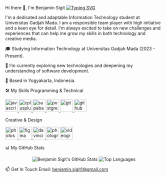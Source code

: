 Hi there 👋, I'm Benjamin Sigit
<a href="https://git.io/typing-svg"><img src="https://www.google.com/search?q=https://readme-typing-svg.herokuapp.com%3Ffont%3DInter%26size%3D35%26pause%3D1000%26center%3Dtrue%26vCenter%3Dtrue%26width%3D1000%26lines%3DInformation%2BTechnology%2BStudent%2Bat%2BUGM%3BCreative%2Band%2BDetail-Oriented%2BDeveloper%3BPassionate%2Babout%2BPhotography%2B%2526%2BVideography" alt="Typing SVG" /></a>

I'm a dedicated and adaptable Information Technology student at Universitas Gadjah Mada. I am a responsible team player with high initiative and a keen eye for detail. I'm always excited to take on new challenges and experiences that can help me grow my skills in both technology and creative media.

🎓 Studying Information Technology at Universitas Gadjah Mada (2023 - Present).

🌱 I’m currently exploring new technologies and deepening my understanding of software development.

📍 Based in Yogyakarta, Indonesia.

🛠️ My Skills
Programming & Technical
<p align="left">
<a href="https://developer.mozilla.org/en-US/docs/Web/JavaScript" target="_blank" rel="noreferrer"> <img src="https://www.google.com/search?q=https://raw.githubusercontent.com/devicons/devicon/master/icons/javascript/javascript-original.svg" alt="javascript" width="40" height="40"/> </a>
<a href="https://www.cplusplus.com/" target="_blank" rel="noreferrer"> <img src="https://www.google.com/search?q=https://raw.githubusercontent.com/devicons/devicon/master/icons/cplusplus/cplusplus-original.svg" alt="cplusplus" width="40" height="40"/> </a>
<a href="https://supabase.io/" target="_blank" rel="noreferrer"> <img src="https://www.google.com/search?q=https://cdn.jsdelivr.net/gh/devicons/devicon/icons/supabase/supabase-original.svg" alt="supabase" width="40" height="40"/> </a>
<a href="https://www.postgresql.org" target="_blank" rel="noreferrer"> <img src="https://www.google.com/search?q=https://raw.githubusercontent.com/devicons/devicon/master/icons/postgresql/postgresql-original-wordmark.svg" alt="postgresql" width="40" height="40"/> </a>
<a href="https://git-scm.com/" target="_blank" rel="noreferrer"> <img src="https://www.google.com/search?q=https://www.vectorlogo.zone/logos/git-scm/git-scm-icon.svg" alt="git" width="40" height="40"/> </a>
<a href="https://github.com/" target="_blank" rel="noreferrer"> <img src="https://www.google.com/search?q=https://cdn.jsdelivr.net/gh/devicons/devicon/icons/github/github-original.svg" alt="github" width="40" height="40"/> </a>
</p>

Creative & Design
<p align="left">
<a href="https://www.adobe.com/products/photoshop.html" target="_blank" rel="noreferrer"> <img src="https://www.google.com/search?q=https://cdn.jsdelivr.net/gh/devicons/devicon/icons/photoshop/photoshop-plain.svg" alt="photoshop" width="40" height="40"/> </a>
<a href="https://www.figma.com/" target="_blank" rel="noreferrer"> <img src="https://www.google.com/search?q=https://www.vectorlogo.zone/logos/figma/figma-icon.svg" alt="figma" width="40" height="40"/> </a>
<a href="https://www.blackmagicdesign.com/products/davinciresolve" target="_blank" rel="noreferrer"> <img src="https://www.google.com/search?q=https://cdn.jsdelivr.net/gh/devicons/devicon/icons/davinciresolve/davinciresolve-original.svg" alt="davinciresolve" width="40" height="40"/> </a>
<img src="https://www.google.com/search?q=https://img.icons8.com/ios-filled/50/000000/photo-camera.png" alt="photography" width="40" height="40"/>
<img src="https://www.google.com/search?q=https://img.icons8.com/ios-filled/50/000000/video-camera.png" alt="videography" width="40" height="40"/>
</p>

📊 My GitHub Stats
<!--
IMPORTANT: To enable the stats below, you need to replace 'YourUsername' with your actual GitHub username.
For example: 'https://www.google.com/search?q=https://github-readme-stats.vercel.app/api%3Fusername%3Dbenjaminsigit'
-->

<p align="center">
<img src="https://www.google.com/search?q=https://github-readme-stats.vercel.app/api%3Fusername%3DYourUsername%26show_icons%3Dtrue%26theme%3Ddracula%26rank_icon%3Dgithub" alt="Benjamin Sigit's GitHub Stats" />
<img src="https://www.google.com/search?q=https://github-readme-stats.vercel.app/api/top-langs/%3Fusername%3DYourUsername%26layout%3Dcompact%26theme%3Ddracula" alt="Top Languages" />
</p>

📫 Get In Touch
Email: benjamin.sigit1@gmail.com

<!-- You can add your LinkedIn or other social media links here -->

<!-- - LinkedIn: https://www.linkedin.com/in/your-profile/ -->
